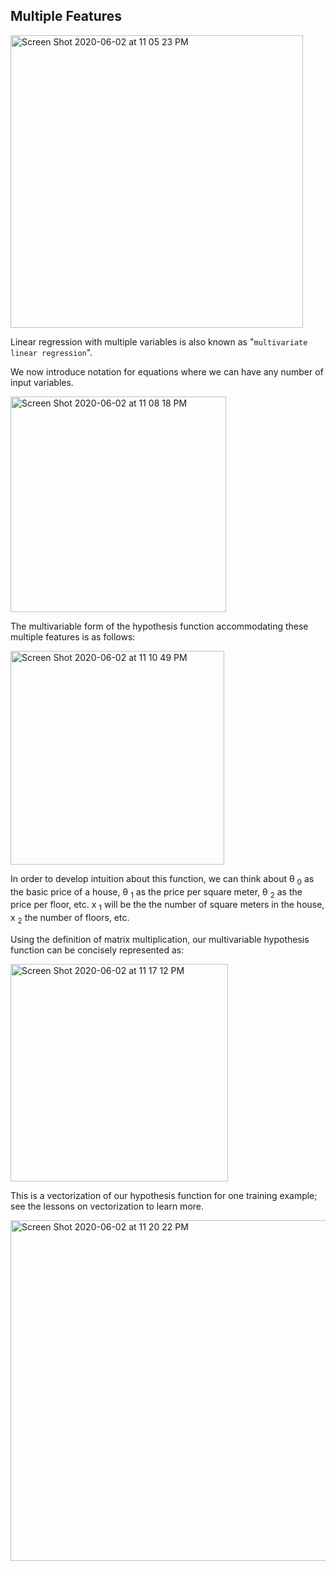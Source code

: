 ## Multiple Features

<img width="468" alt="Screen Shot 2020-06-02 at 11 05 23 PM" src="https://user-images.githubusercontent.com/55514757/83591412-da1e1900-a525-11ea-88e9-e7a709566847.png">

Linear regression with multiple variables is also known as "`multivariate linear regression`".

We now introduce notation for equations where we can have any number of input variables.

<img width="345" alt="Screen Shot 2020-06-02 at 11 08 18 PM" src="https://user-images.githubusercontent.com/55514757/83591506-1782a680-a526-11ea-91f6-5d7ef378a497.png">

The multivariable form of the hypothesis function accommodating these multiple features is as follows:

<img width="342" alt="Screen Shot 2020-06-02 at 11 10 49 PM" src="https://user-images.githubusercontent.com/55514757/83591654-6cbeb800-a526-11ea-8390-073646a4b458.png">

In order to develop intuition about this function, we can think about 
<sub></sub>θ
<sub>0</sub>
as the basic price of a house, 
<sub></sub>θ
<sub>1</sub>
as the price per square meter,
<sub></sub>θ
<sub>2</sub>
as the price per floor, etc.
<sub></sub>x
<sub>1</sub>
will be the the number of square meters in the house, 
<sub></sub>x
<sub>2</sub>
the number of floors, etc.

Using the definition of matrix multiplication, our multivariable hypothesis function can be concisely represented as:

<img width="348" alt="Screen Shot 2020-06-02 at 11 17 12 PM" src="https://user-images.githubusercontent.com/55514757/83592016-5e24d080-a527-11ea-84eb-26422b9fece2.png">

This is a vectorization of our hypothesis function for one training example; see the lessons on vectorization to learn more.

<img width="545" alt="Screen Shot 2020-06-02 at 11 20 22 PM" src="https://user-images.githubusercontent.com/55514757/83592178-c2e02b00-a527-11ea-9e79-9acc4637df6c.png">

